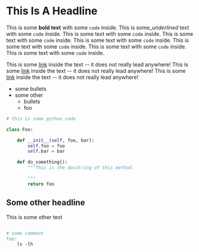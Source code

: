 # This Is A Headline

This is some **bold text** with some `code` inside. This is _some_underlined_
text with some `code` inside. This is some text with some `code` inside. This
is some text with some `code` inside. This is some text with some `code`
inside. This is some text with some `code` inside. This is some text with some
`code` inside. This is some text with some `code` inside.

This is some [link](https://example.com) inside the text -- it does not really
lead anywhere! This is some [link](https://example.com) inside the text -- it
does not really lead anywhere! This is some [link](https://example.com) inside
the text -- it does not really lead anywhere!


* some bullets
* some other
  * bullets
  * foo

```python
# this is some python code

class Foo:

    def __init__(self, foo, bar):
        self.foo = foo
        self.bar = bar

    def do_something():
        """This is the docstring of this method.

        """
        return foo
```


## Some other headline

This is some other text

```makefile

# some comment
foo:
    ls -lh
```
